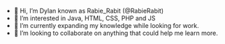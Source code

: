 - 👋 Hi, I’m Dylan known as Rabie_Rabit (@RabieRabit)
- 👀 I’m interested in Java, HTML, CSS, PHP and JS
- 🌱 I’m currently expanding my knowledge while looking for work.
- 💞️ I’m looking to collaborate on anything that could help me learn more.

<!---
RabieRabit/RabieRabit is a ✨ special ✨ repository because its `README.md` (this file) appears on your GitHub profile.
You can click the Preview link to take a look at your changes.
--->
